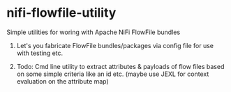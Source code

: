 # nifi-flowfile-utility
Simple utilities for woring with Apache NiFi FlowFile bundles

1. Let's you fabricate FlowFile bundles/packages via config file for use with testing etc.

2. Todo: Cmd line utility to extract attributes & payloads of flow files based on some simple criteria like an id etc.
   (maybe use JEXL for context evaluation on the attribute map)
